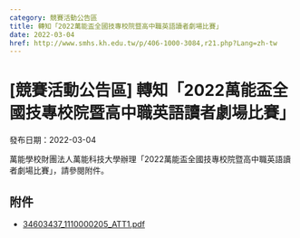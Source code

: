 ```yaml
---
category: 競賽活動公告區
title: 轉知「2022萬能盃全國技專校院暨高中職英語讀者劇場比賽」
date: 2022-03-04
href: http://www.smhs.kh.edu.tw/p/406-1000-3084,r21.php?Lang=zh-tw
---
```


# [競賽活動公告區] 轉知「2022萬能盃全國技專校院暨高中職英語讀者劇場比賽」

發布日期：2022-03-04

萬能學校財團法人萬能科技大學辦理「2022萬能盃全國技專校院暨高中職英語讀者劇場比賽」，請參閱附件。

## 附件

- [34603437_1110000205_ATT1.pdf](https://www.smhs.kh.edu.tw/var/file/0/1000/attach/77/pta_2850_262186_73322.pdf)
